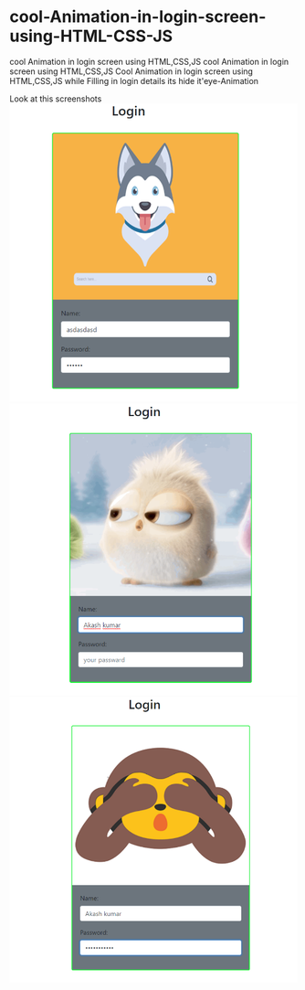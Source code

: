 # cool-Animation-in-login-screen-using-HTML-CSS-JS
cool Animation in login screen using HTML,CSS,JS
cool Animation in login screen using HTML,CSS,JS
Cool Animation in login screen using HTML,CSS,JS
while Filling  in login details its hide it'eye-Animation
<br/>

Look at this screenshots
<br/>
<img src="a1.png"/>
          <br/>
          <img src="b1.png"/>
                                        <br/>
                                        <img src="c1.png"/>
